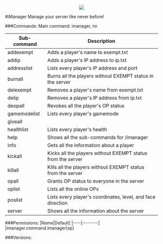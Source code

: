 <p align="center">
  <img src="https://raw.githubusercontent.com/Gamecrafter/PocketMine-Plugins/master/iManager/images/icon.png?raw=true"/>
</p>
#iManager
Manage your server like never before!

###Commands:
Main command: imanager, im

|Sub-command|Description|
|----|-----------|
|addexempt|Adds a player's name to exempt.txt|
|addip|Adds a player's IP address to ip.txt|
|addresslist|Lists every player's IP address and port|
|burnall|Burns all the players without EXEMPT status in the server|
|delexempt|Removes a player's name from exempt.txt|
|delip|Removes a player's IP address from ip.txt|
|deopall|Revokes all the player's OP status|
|gamemodelist|Lists every player's gamemode|
|giveall||
|healthlist|Lists every player's health|
|help|Shows all the sub-commands for /imanager|
|info|Gets all the information about a player|
|kickall|Kicks all the players without EXEMPT status from the server|
|killall|Kills all the players without EXEMPT status from the server|
|opall|Grants OP status to everyone in the server|
|oplist|Lists all the online OPs|
|poslist|Lists every player's coordinates, level, and face direction|
|server|Shows all the information about the server|

###Permissions:
|Name|Default|
|----|:-------:|
|imanager.command.imanager|op|

###Versions:
